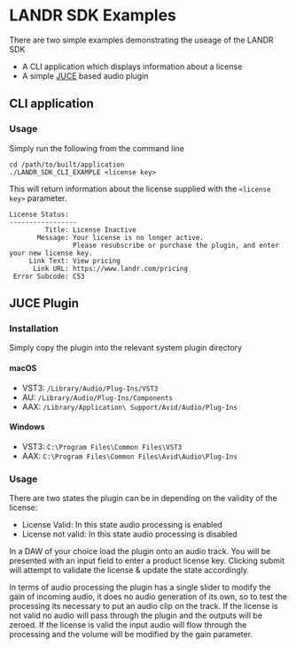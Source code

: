 # LANDR SDK Examples

There are two simple examples demonstrating the useage of the LANDR SDK
- A CLI application which displays information about a license
- A simple [JUCE](https://juce.com/) based audio plugin 

## CLI application

### Usage

Simply run the following from the command line

```
cd /path/to/built/application
./LANDR_SDK_CLI_EXAMPLE <license key>
```

This will return information about the license supplied with the `<license key>` parameter.

```
License Status:
-----------------
         Title: License Inactive
       Message: Your license is no longer active.
                Please resubscribe or purchase the plugin, and enter your new license key.
     Link Text: View pricing
      Link URL: https://www.landr.com/pricing
 Error Subcode: C53
```

## JUCE Plugin
### Installation

Simply copy the plugin into the relevant system plugin directory

#### macOS

- VST3: `/Library/Audio/Plug-Ins/VST3`
- AU: `/Library/Audio/Plug-Ins/Components`
- AAX: `/Library/Application\ Support/Avid/Audio/Plug-Ins`

#### Windows

- VST3: `C:\Program Files\Common Files\VST3`
- AAX: `C:\Program Files\Common Files\Avid\Audio\Plug-Ins`

### Usage

There are two states the plugin can be in depending on the validity of the license: 
- License Valid: In this state audio processing is enabled
- License not valid: In this state audio processing is disabled

In a DAW of your choice load the plugin onto an audio track. You will be presented with an input field to enter a product license key. Clicking submit will attempt to validate the license & update the state accordingly.

In terms of audio processing the plugin has a single slider to modify the gain of incoming audio, it does no audio generation of its own, so to test the processing its necessary to put an audio clip on the track. If the license is not valid no audio will pass through the plugin and the outputs will be zeroed. If the license is valid the input audio will flow through the processing and the volume will be modified by the gain parameter. 

